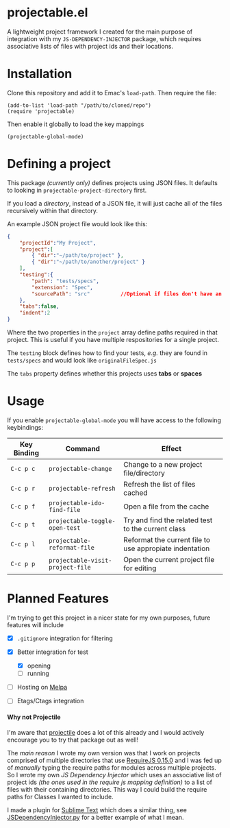 # projectable.el #

A lightweight project framework I created for the main purpose of integration with my `JS-DEPENDENCY-INJECTOR` package, which requires associative lists of files with project ids and their locations.

# Installation #

Clone this repository and add it to Emac's `load-path`. Then require the file:
```
(add-to-list 'load-path "/path/to/cloned/repo")
(require 'projectable)
```
Then enable it globally to load the key mappings
```
(projectable-global-mode)
```

# Defining a project #

This package *(currently only)* defines projects using JSON files.
It defaults to looking in `projectable-project-directory` first.

If you load a *directory*, instead of a JSON file, it will just cache all of the files recursively within that directory.

An example JSON project file would look like this:
```JSON
{
	"projectId":"My Project",
	"project":[
		{ "dir":"~/path/to/project" },
		{ "dir":"~/path/to/another/project" }
	],
	"testing":{
		"path": "tests/specs",
		"extension": "Spec",
		"sourcePath": "src"          //Optional if files don't have an explicit source
	},
	"tabs":false,
	"indent":2
}
```
Where the two properties in the `project` array define paths required in that project. This is useful if you have multiple respositories for a single project.

The `testing` block defines how to find your tests, *e.g.* they are found in `tests/specs` and would look like `originalFileSpec.js`

The `tabs` property defines whether this projects uses **tabs** or **spaces**

# Usage #
If you enable `projectable-global-mode` you will have access to the following keybindings:

Key Binding | Command | Effect 
--- | --- | ---
`C-c p c` | `projectable-change` | Change to a new project file/directory 
`C-c p r` | `projectable-refresh` | Refresh the list of files cached 
`C-c p f` | `projectable-ido-find-file` | Open a file from the cache 
`C-c p t` | `projectable-toggle-open-test` | Try and find the related test to the current class
`C-c p l` | `projectable-reformat-file` | Reformat the current file to use appropiate indentation
`C-c p p` | `projectable-visit-project-file` | Open the current project file for editing

# Planned Features #
I'm trying to get this project in a nicer state for my own purposes, future features will include
- [x] `.gitignore` integration for filtering
- [x] Better integration for test
    - [x] opening
    - [ ] running
- [ ] Hosting on [Melpa](http://melpa.org/#/)
- [ ] Etags/Ctags integration


#### Why not Projectile ####
I'm aware that [projectile](https://github.com/bbatsov/projectile) does a lot of this already and I would actively encourage you to try that package out as well!

The _main reason_ I wrote my own version was that I work on projects comprised of multiple directories that use [RequireJS 0.15.0](https://libraries.io/bower/rjs/0.15.0) and I was fed up of _manually_ typing the require paths for modules across multiple projects. So I wrote my own _JS Dependency Injector_ which uses an associative list of project ids _(the ones used in the require js mapping definition)_ to a list of files with their containing directories. This way I could build the require paths for Classes I wanted to include.

I made a plugin for [Sublime Text](http://www.sublimetext.com/) which does a similar thing, see [JSDependencyInjector.py](https://github.com/domtronn/jsdependencyinjector) for a better example of what I mean.

